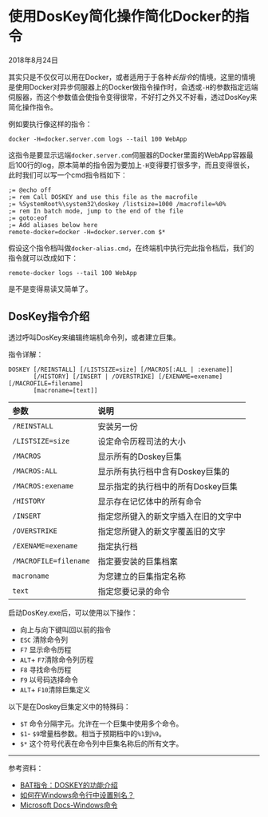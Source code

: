 # 使用DosKey简化操作简化Docker的指令

2018年8月24日

其实只是不仅仅可以用在Docker，或者适用于于各种*长指令*的情境，这里的情境是使用Docker对异步伺服器上的Docker做指令操作时，会透或`-H`的参数指定远端伺服器，而这个参数值会使指令变得很常，不好打之外又不好看，透过DosKey来简化操作指令。

例如要执行像这样的指令：

```
docker -H=docker.server.com logs --tail 100 WebApp
```

这指令是要显示远端`docker.server.com`伺服器的Docker里面的WebApp容器最后100行的log，原本简单的指令因为要加上`-H`变得要打很多字，而且变得很长，此时我们可以写一个cmd指令档如下：

```
;= @echo off
;= rem Call DOSKEY and use this file as the macrofile
;= %SystemRoot%\system32\doskey /listsize=1000 /macrofile=%0%
;= rem In batch mode, jump to the end of the file
;= goto:eof
;= Add aliases below here
remote-docker=docker -H=docker.server.com $*
```

假设这个指令档叫做`docker-alias.cmd`，在终端机中执行完此指令档后，我们的指令就可以改成如下：

```
remote-docker logs --tail 100 WebApp
```

是不是变得易读又简单了。

## DosKey指令介绍

透过呼叫DosKey来编辑终端机命令列，或者建立巨集。

指令详解：

```
DOSKEY [/REINSTALL] [/LISTSIZE=size] [/MACROS[:ALL | :exename]]
       [/HISTORY] [/INSERT | /OVERSTRIKE] [/EXENAME=exename] [/MACROFILE=filename]
       [macroname=[text]]
```

| 参数                  | 说明                                 |
| :-------------------- | :----------------------------------- |
| `/REINSTALL`          | 安装另一份                           |
| `/LISTSIZE=size`      | 设定命令历程司法的大小               |
| `/MACROS`             | 显示所有的Doskey巨集                 |
| `/MACROS:ALL`         | 显示所有执行档中含有Doskey巨集的     |
| `/MACROS:exename`     | 显示指定的执行档中的所有Doskey巨集   |
| `/HISTORY`            | 显示存在记忆体中的所有命令           |
| `/INSERT`             | 指定您所键入的新文字插入在旧的文字中 |
| `/OVERSTRIKE`         | 指定您所键入的新文字覆盖旧的文字     |
| `/EXENAME=exename`    | 指定执行档                           |
| `/MACROFILE=filename` | 指定要安装的巨集档案                 |
| `macroname`           | 为您建立的巨集指定名称               |
| `text`                | 指定您要记录的命令                   |

启动DosKey.exe后，可以使用以下操作：

- 向上与向下键叫回以前的指令
- `ESC` 清除命令列
- `F7` 显示命令历程
- `ALT`+ `F7`清除命令列历程
- `F8` 寻找命令历程
- `F9` 以号码选择命令
- `ALT`+ `F10`清除巨集定义

以下是在Doskey巨集定义中的特殊码：

- `$T` 命令分隔字元。允许在一个巨集中使用多个命令。
- `$1`- `$9`增量档参数。相当于预期档中的`%1`到`%9`。
- `$*` 这个符号代表在命令列中巨集名称后的所有文字。

------

参考资料：

- [BAT指令：DOSKEY的功能介绍](http://forum.twbts.com/thread-10210-1-1.html)
- [如何在Windows命令行中设置别名？](https://superuser.com/questions/560519/how-to-set-an-alias-in-windows-command-line)
- [Microsoft Docs-Windows命令](https://docs.microsoft.com/en-us/windows-server/administration/windows-commands/doskey?WT.mc_id=DT-MVP-5003022)